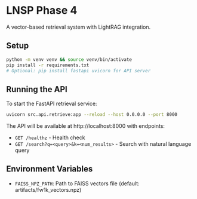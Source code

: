 # LNSP Phase 4

A vector-based retrieval system with LightRAG integration.

## Setup

```bash
python -m venv venv && source venv/bin/activate
pip install -r requirements.txt
# Optional: pip install fastapi uvicorn for API server
```

## Running the API

To start the FastAPI retrieval service:

```bash
uvicorn src.api.retrieve:app --reload --host 0.0.0.0 --port 8000
```

The API will be available at http://localhost:8000 with endpoints:
- `GET /healthz` - Health check
- `GET /search?q=<query>&k=<num_results>` - Search with natural language query

## Environment Variables

- `FAISS_NPZ_PATH`: Path to FAISS vectors file (default: artifacts/fw1k_vectors.npz)
